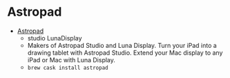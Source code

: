 # Astropad
- [Astropad](https://astropad.com/)
  -  studio LunaDisplay
  - Makers of Astropad Studio and Luna Display. Turn your iPad into a drawing tablet with Astropad Studio. Extend your Mac display to any iPad or Mac with Luna Display.
  - `brew cask install astropad`
